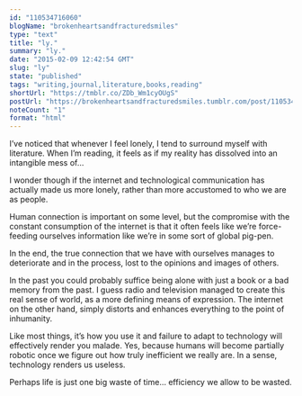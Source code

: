 ```yaml
---
id: "110534716060"
blogName: "brokenheartsandfracturedsmiles"
type: "text"
title: "ly."
summary: "ly."
date: "2015-02-09 12:42:54 GMT"
slug: "ly"
state: "published"
tags: "writing,journal,literature,books,reading"
shortUrl: "https://tmblr.co/ZDb_Wm1cyOUgS"
postUrl: "https://brokenheartsandfracturedsmiles.tumblr.com/post/110534716060/ly"
noteCount: "1"
format: "html"
---
```


I’ve noticed that whenever I feel lonely, I tend to surround myself with literature. When I’m reading, it feels as if my reality has dissolved into an intangible mess of… 

I wonder though if the internet and technological communication has actually made us more lonely, rather than more accustomed to who we are as people. 

Human connection is important on some level, but the compromise with the constant consumption of the internet is that it often feels like we’re force-feeding ourselves information like we’re in some sort of global pig-pen. 

In the end, the true connection that we have with ourselves manages to deteriorate and in the process, lost to the opinions and images of others. 

In the past you could probably suffice being alone with just a book or a bad memory from the past. I guess radio and television managed to create this real sense of world, as a more defining means of expression. The internet on the other hand, simply distorts and enhances everything to the point of inhumanity. 

Like most things, it’s how you use it and failure to adapt to technology will effectively render you malade. Yes, because humans will become partially robotic once we figure out how truly inefficient we really are. In a sense, technology renders us useless. 

Perhaps life is just one big waste of time… efficiency we allow to be wasted.